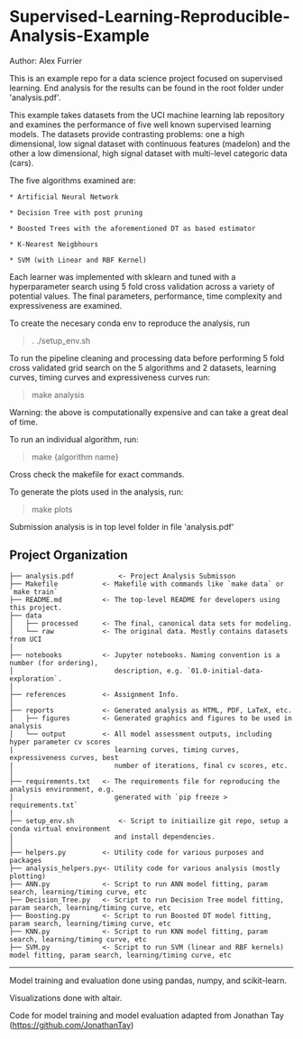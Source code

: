Supervised-Learning-Reproducible-Analysis-Example
==============================
Author: Alex Furrier

This is an example repo for a data science project focused
on supervised learning. End analysis for the results can be 
found in the root folder under 'analysis.pdf'.

This example takes datasets from the
UCI machine learning lab repository and examines the performance of 
five well known supervised learning models. The datasets provide 
contrasting problems: one a high dimensional, low signal dataset 
with continuous features (madelon) and the other a low dimensional,
high signal dataset with multi-level categoric data (cars). 


The five algorithms examined are:

	* Artificial Neural Network
	
	* Decision Tree with post pruning

	* Boosted Trees with the aforementioned DT as based estimator

	* K-Nearest Neigbhours

	* SVM (with Linear and RBF Kernel)

Each learner was implemented with sklearn and tuned with a hyperparameter
search using 5 fold cross validation across a variety of potential values.
The final parameters, performance, time complexity and expressiveness are
examined. 

To create the necesary conda env to reproduce the analysis, run 

> . ./setup_env.sh

To run the pipeline cleaning and processing data before performing 5 
fold cross validated grid search on the 5 algorithms and 2 datasets,
learning curves, timing curves and expressiveness curves run:

> make analysis

Warning: the above is computationally expensive and can take a great deal
of time. 

To run an individual algorithm, run:

> make {algorithm name}

Cross check the makefile for exact commands. 

To generate the plots used in the analysis, run:

> make plots

Submission analysis is in top level folder in file 'analysis.pdf'

Project Organization
------------

    ├── analysis.pdf           <- Project Analysis Submisson
    ├── Makefile           <- Makefile with commands like `make data` or `make train`
    ├── README.md          <- The top-level README for developers using this project.
    ├── data
    │   ├── processed      <- The final, canonical data sets for modeling.
    │   └── raw            <- The original data. Mostly contains datasets from UCI
    │
    ├── notebooks          <- Jupyter notebooks. Naming convention is a number (for ordering),
    │                         description, e.g. `01.0-initial-data-exploration`.
    │
    ├── references         <- Assignment Info.
    │
    ├── reports            <- Generated analysis as HTML, PDF, LaTeX, etc.
    │   ├── figures        <- Generated graphics and figures to be used in analysis
    │   └── output         <- All model assessment outputs, including hyper parameter cv scores
    |                         learning curves, timing curves, expressiveness curves, best 
    |                         number of iterations, final cv scores, etc.
    │
    ├── requirements.txt   <- The requirements file for reproducing the analysis environment, e.g.
    │                         generated with `pip freeze > requirements.txt`
	|
    ├── setup_env.sh           <- Script to initiailize git repo, setup a conda virtual environment  
    │                         and install dependencies.
    │                 
    ├── helpers.py         <- Utility code for various purposes and packages
    ├── analysis_helpers.py<- Utility code for various analysis (mostly plotting)
    ├── ANN.py             <- Script to run ANN model fitting, param search, learning/timing curve, etc
    ├── Decision_Tree.py   <- Script to run Decision Tree model fitting, param search, learning/timing curve, etc
    ├── Boosting.py        <- Script to run Boosted DT model fitting, param search, learning/timing curve, etc
    ├── KNN.py             <- Script to run KNN model fitting, param search, learning/timing curve, etc
    ├── SVM.py             <- Script to run SVM (linear and RBF kernels) model fitting, param search, learning/timing curve, etc



--------
Model training and evaluation done using pandas, numpy, and scikit-learn.

Visualizations done with altair. 

Code for model training and model evaluation adapted from Jonathan Tay (https://github.com/JonathanTay) 

